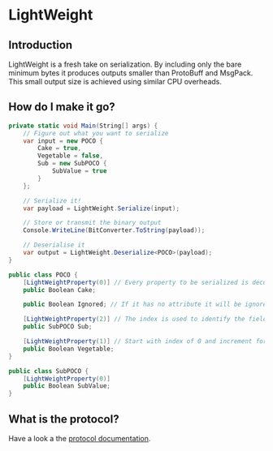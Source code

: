 # LightWeight
## Introduction
LightWeight is a fresh take on serialization. By including only the bare minimum bytes it produces outputs smaller than ProtoBuff and MsgPack. This 
small output size is achieved using similar CPU overheads.

## How do I make it go?
```c#
private static void Main(String[] args) {
    // Figure out what you want to serialize
    var input = new POCO {
        Cake = true,
        Vegetable = false,
        Sub = new SubPOCO {
            SubValue = true
        }
    };

    // Serialize it!
    var payload = LightWeight.Serialize(input);

    // Store or transmit the binary output
    Console.WriteLine(BitConverter.ToString(payload));

    // Deserialise it
    var output = LightWeight.Deserialize<POCO>(payload);
}

public class POCO {
    [LightWeightProperty(0)] // Every property to be serialized is decorated with this attribute
    public Boolean Cake;

    public Boolean Ignored; // If it has no attribute it will be ignored

    [LightWeightProperty(2)] // The index is used to identify the field, not the name
    public SubPOCO Sub;

    [LightWeightProperty(1)] // Start with index of 0 and increment for each additional field (skipping number is fine)
    public Boolean Vegetable;
}

public class SubPOCO {
    [LightWeightProperty(0)]
    public Boolean SubValue;
}
```

## What is the protocol?
Have a look a the [protocol documentation](https://github.com/invertedtomato/lightweight-serialization/blob/master/PROTOCOL.md).